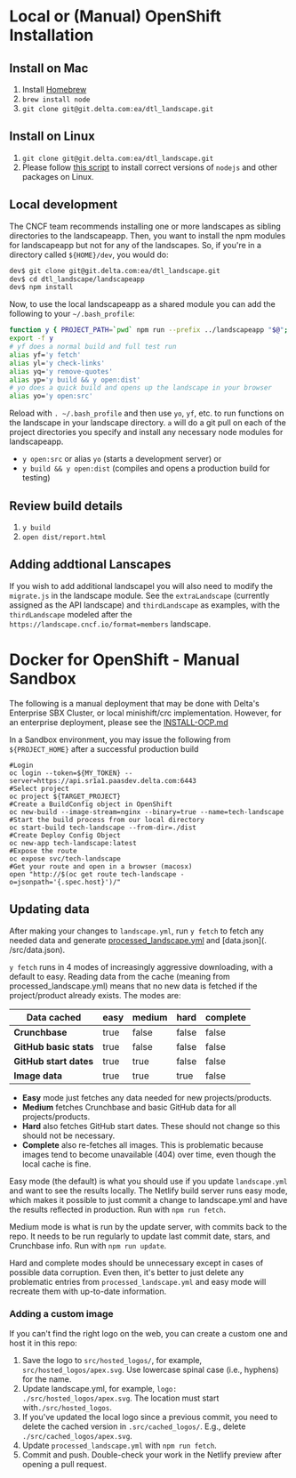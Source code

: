 # Local or (Manual) OpenShift Installation

## Install on Mac
1. Install [Homebrew](https://brew.sh/)
2. `brew install node`
3. `git clone git@git.delta.com:ea/dtl_landscape.git`

## Install on Linux
1. `git clone git@git.delta.com:ea/dtl_landscape.git`
2. Please follow [this script](https://github.com/cncf/landscapeapp/blob/master/update_server/setup.template) to install correct versions of `nodejs` and other packages on Linux.

## Local development
The CNCF team recommends installing one or more landscapes as sibling directories to the landscapeapp. Then, you want to install the npm modules for landscapeapp but not for any of the landscapes. So, if you're in a directory called `${HOME}/dev`, you would do:
```sh
dev$ git clone git@git.delta.com:ea/dtl_landscape.git
dev$ cd dtl_landscape/landscapeapp
dev$ npm install
```
Now, to use the local landscapeapp as a shared module you can add the following to your `~/.bash_profile`:
```sh
function y { PROJECT_PATH=`pwd` npm run --prefix ../landscapeapp "$@"; }
export -f y
# yf does a normal build and full test run
alias yf='y fetch'
alias yl='y check-links'
alias yq='y remove-quotes'
alias yp='y build && y open:dist'
# yo does a quick build and opens up the landscape in your browser
alias yo='y open:src'
```
Reload with `. ~/.bash_profile` and then use `yo`, `yf`, etc. to run functions on the landscape in your landscape directory. `a` will do a git pull on each of the project directories you specify and install any necessary node modules for landscapeapp.

* `y open:src` or alias `yo` (starts a development server) or
* `y build && y open:dist` (compiles and opens a production build for testing)

## Review build details
1. `y build`
1. `open dist/report.html`

## Adding addtional Lanscapes

If you wish to add additional landscapel you will also need to modify the `migrate.js` in the landscape module.  See the `extraLandscape` (currently assigned as the API landscape) and `thirdLandscape` as examples, with the `thirdLandscape` modeled after the `https://landscape.cncf.io/format=members` landscape.

# Docker for OpenShift - Manual Sandbox

The following is a manual deployment that may be done with Delta's Enterprise SBX Cluster, or local minishift/crc implementation.  However, for an enterprise deployment, please see the [INSTALL-OCP.md](./INSTALL-OCP.md)

In a Sandbox environment, you may issue the following from `${PROJECT_HOME}` after a successful production build
```shell
#Login
oc login --token=${MY_TOKEN} --server=https://api.sr1a1.paasdev.delta.com:6443
#Select project
oc project ${TARGET_PROJECT}
#Create a BuildConfig object in OpenShift
oc new-build --image-stream=nginx --binary=true --name=tech-landscape
#Start the build process from our local directory
oc start-build tech-landscape --from-dir=./dist
#Create Deploy Config Object
oc new-app tech-landscape:latest
#Expose the route
oc expose svc/tech-landscape
#Get your route and open in a browser (macosx)
open "http://$(oc get route tech-landscape -o=jsonpath='{.spec.host}')/"
```

## Updating data

After making your changes to `landscape.yml`, run `y fetch` to fetch any needed data and generate [processed_landscape.yml](processed_landscape.yml) and [data.json](. /src/data.json).

`y fetch` runs in 4 modes of increasingly aggressive downloading, with a default to easy. Reading data from the cache (meaning from processed_landscape.yml) means that no new data is fetched if the project/product already exists. The modes are:

| Data cached            | easy   | medium   | hard   | complete   |
|------------------------|--------|----------|--------|------------|
| **Crunchbase**         | true   | false    | false  | false      |
| **GitHub basic stats** | true   | false    | false  | false      |
| **GitHub start dates** | true   | true     | false  | false      |
| **Image data**         | true   | true     | true   | false      |

* **Easy** mode just fetches any data needed for new projects/products.
* **Medium** fetches Crunchbase and basic GitHub data for all projects/products.
* **Hard** also fetches GitHub start dates. These should not change so this should not be necessary.
* **Complete** also re-fetches all images. This is problematic because images tend to become unavailable (404) over time, even though the local cache is fine.

Easy mode (the default) is what you should use if you update `landscape.yml` and want to see the results locally. The Netlify build server runs easy mode, which makes it possible to just commit a change to landscape.yml and have the results reflected in production. Run with `npm run fetch`.

Medium mode is what is run by the update server, with commits back to the repo. It needs to be run regularly to update last commit date, stars, and Crunchbase info. Run with `npm run update`.

Hard and complete modes should be unnecessary except in cases of possible data corruption. Even then, it's better to just delete any problematic entries from `processed_landscape.yml` and easy mode will recreate them with up-to-date information.

### Adding a custom image

If you can't find the right logo on the web, you can create a custom one and host it in this repo:

1. Save the logo to `src/hosted_logos/`, for example, `src/hosted_logos/apex.svg`. Use lowercase spinal case (i.e., hyphens) for the name.
1. Update landscape.yml, for example, `logo: ./src/hosted_logos/apex.svg`. The location must start with`./src/hosted_logos`.
1. If you've updated the local logo since a previous commit, you need to delete the cached version in `.src/cached_logos/`. E.g., delete `./src/cached_logos/apex.svg`.
1. Update `processed_landscape.yml` with `npm run fetch`.
1. Commit and push. Double-check your work in the Netlify preview after opening a pull request.